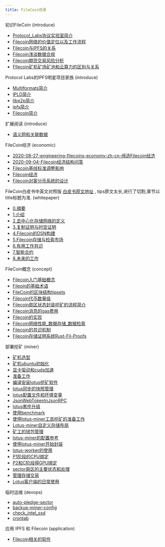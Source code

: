 ```yaml
---
title: FileCoin目录
---
```


初识FileCoin (introduce)

- [Protocol_Labs协议实验室简介](https://github.com/OliverRen/olili_blog/blob/master/区块链/FileCoin/introduce/01_Protocol_Labs协议实验室简介.md)
- [Filecoin网络的价值定位以及工作流程](https://github.com/OliverRen/olili_blog/blob/master/区块链/FileCoin/introduce/02_Filecoin网络的价值定位以及工作流程.md)
- [Filecoin与IPFS的关系](https://github.com/OliverRen/olili_blog/blob/master/区块链/FileCoin/introduce/03_Filecoin与IPFS的关系.md)
- [Filecoin浅谈数据合规](https://github.com/OliverRen/olili_blog/blob/master/区块链/FileCoin/introduce/04_Filecoin浅谈数据合规.md)
- [Filecoin期货交易风险分析](https://github.com/OliverRen/olili_blog/blob/master/区块链/FileCoin/introduce/05_Filecoin期货交易风险分析.md)
- [FIlecoin矿机矿场矿池和云算力的区别与关系](https://github.com/OliverRen/olili_blog/blob/master/区块链/FileCoin/introduce/06_FIlecoin矿机矿场矿池和云算力的区别与关系.md)

Protocol Labs的IPFS明星项目家族 (introduce)

- [Multiformats简介](https://github.com/OliverRen/olili_blog/blob/master/区块链/FileCoin/introduce/07_Multiformats简介.md)
- [IPLD简介](https://github.com/OliverRen/olili_blog/blob/master/区块链/FileCoin/introduce/08_IPLD简介.md)
- [libp2p简介](https://github.com/OliverRen/olili_blog/blob/master/区块链/FileCoin/introduce/09_Libp2p简介.md)
- [ipfs简介](https://github.com/OliverRen/olili_blog/blob/master/区块链/FileCoin/introduce/10_IPFS简介.md)
- [Filecoin简介](https://github.com/OliverRen/olili_blog/blob/master/区块链/FileCoin/introduce/11_Filecoin简介.md)

扩展阅读 (introduce)

- [语义网和关联数据](https://github.com/OliverRen/olili_blog/blob/master/区块链/FileCoin/introduce/12_语义网和关联数据.md)

FileCoin经济 (economic)

- [2020-08-27-engineering-filecoins-economy-zh-cn-缔造Filecoin经济](https://github.com/OliverRen/olili_blog/blob/master/区块链/FileCoin/economic/01_2020-08-27-engineering-filecoins-economy-zh-cn-缔造Filecoin经济.md)
- [2020-09-04-Filecoin经济结构问答](https://github.com/OliverRen/olili_blog/blob/master/区块链/FileCoin/economic/02_2020-09-04Filecoin经济结构问答.md)
- [Filecoin基线标准调整影响](https://github.com/OliverRen/olili_blog/blob/master/区块链/FileCoin/economic/03_Filecoin基线标准调整影响.md)
- [Filecoin经济](https://github.com/OliverRen/olili_blog/blob/master/区块链/FileCoin/economic/04_Filecoin经济.md)
- [Filecoin对客分币系统的设计](https://github.com/OliverRen/olili_blog/blob/master/%E5%8C%BA%E5%9D%97%E9%93%BE/FileCoin/economic/05_Filecoin对客分币系统的设计.md)

FileCoin白皮书中英文对照版 [白皮书原文地址](https://filecoin.io/filecoin.pdf) , tips原文太长,进行了切割,章节以title标题为准. (whitepaper)

- [0.摘要](https://github.com/OliverRen/olili_blog/blob/master/区块链/FileCoin/whitepaper/0.摘要.md)
- [1.介绍](https://github.com/OliverRen/olili_blog/blob/master/区块链/FileCoin/whitepaper/1.介绍.md)
- [2.去中心化存储网络的定义](https://github.com/OliverRen/olili_blog/blob/master/区块链/FileCoin/whitepaper/2.去中心化存储网络的定义.md)
- [3.复制证明与时空证明](https://github.com/OliverRen/olili_blog/blob/master/区块链/FileCoin/whitepaper/3.复制证明与时空证明.md)
- [4.Filecoin的DSN构建](https://github.com/OliverRen/olili_blog/blob/master/区块链/FileCoin/whitepaper/4.Filecoin的DSN构建.md)
- [5.Filecoin存储与检索市场](https://github.com/OliverRen/olili_blog/blob/master/区块链/FileCoin/whitepaper/5.Filecoin存储与检索市场.md)
- [6.有用工作共识](https://github.com/OliverRen/olili_blog/blob/master/区块链/FileCoin/whitepaper/6.有用工作共识.md)
- [7.智能合约](https://github.com/OliverRen/olili_blog/blob/master/区块链/FileCoin/whitepaper/7.智能合约.md)
- [8.未来的工作](https://github.com/OliverRen/olili_blog/blob/master/区块链/FileCoin/whitepaper/8.未来的工作.md)

FileCoin概念 (concept)

- [Filecoin入门基础概念](https://github.com/OliverRen/olili_blog/blob/master/区块链/FileCoin/concept/01_Filecoin入门基础概念.md)
- [Fileoin的基础术语](https://github.com/OliverRen/olili_blog/blob/master/区块链/FileCoin/concept/02_Fileoin的基础术语.md)
- [FileCoin的区块结构tipsets](https://github.com/OliverRen/olili_blog/blob/master/区块链/FileCoin/concept/03_FileCoin的区块结构tipsets.md)
- [Filecoin代币数量级](https://github.com/OliverRen/olili_blog/blob/master/区块链/FileCoin/concept/04_Filecoin代币数量级.md)
- [Filecoin扇区状态封装挖矿的流程简介](https://github.com/OliverRen/olili_blog/blob/master/区块链/FileCoin/concept/05_Filecoin扇区状态封装挖矿的流程简介.md)
- [Filecoin消息的gas费用](https://github.com/OliverRen/olili_blog/blob/master/区块链/FileCoin/concept/06_Filecoin消息的gas费用.md)
- [Filecoin的实现](https://github.com/OliverRen/olili_blog/blob/master/区块链/FileCoin/concept/07_Filecoin的实现.md)
- [Filecoin网络性能_数据存储_数据检索](https://github.com/OliverRen/olili_blog/blob/master/区块链/FileCoin/concept/08_Filecoin网络性能_数据存储_数据检索.md)
- [Filecoin的共识机制](https://github.com/OliverRen/olili_blog/blob/master/区块链/FileCoin/concept/09_Filecoin的共识机制.md)
- [Filecoin存储证明系统Rust-Fil-Proofs](https://github.com/OliverRen/olili_blog/blob/master/区块链/FileCoin/concept/10_Filecoin存储证明系统Rust-Fil-Proofs.md)

部署挖矿 (miner)

- [矿机选型](https://github.com/OliverRen/olili_blog/blob/master/区块链/FileCoin/miner/01_矿机选型.md)
- [矿机ubuntu初始化](https://github.com/OliverRen/olili_blog/blob/master/区块链/FileCoin/miner/02_矿机ubuntu初始化.md)
- [显卡驱动和cuda加速](https://github.com/OliverRen/olili_blog/blob/master/区块链/FileCoin/miner/03_显卡驱动和cuda加速.md)
- [准备工作](https://github.com/OliverRen/olili_blog/blob/master/区块链/FileCoin/miner/04_准备工作.md)
- [编译安装lotus挖矿软件](https://github.com/OliverRen/olili_blog/blob/master/区块链/FileCoin/miner/05_编译安装lotus挖矿软件.md)
- [lotus同步的快照管理](https://github.com/OliverRen/olili_blog/blob/master/区块链/FileCoin/miner/06_lotus同步的快照管理.md)
- [lotus配置文件和环境变量](https://github.com/OliverRen/olili_blog/blob/master/区块链/FileCoin/miner/07_lotus配置文件和环境变量.md)
- [JsonWebTokenInJsonRPC](https://github.com/OliverRen/olili_blog/blob/master/区块链/FileCoin/miner/08_JsonWebTokenInJsonRPC.md)
- [lotus套件升级](https://github.com/OliverRen/olili_blog/blob/master/区块链/FileCoin/miner/09_lotus套件升级.md)
- [使用benchmark](https://github.com/OliverRen/olili_blog/blob/master/区块链/FileCoin/miner/10_使用benchmark.md)
- [使用lotus-miner工具挖矿的准备工作](https://github.com/OliverRen/olili_blog/blob/master/区块链/FileCoin/miner/11_使用lotus-miner工具挖矿的准备工作.md)
- [Lotus-miner自定义存储布局](https://github.com/OliverRen/olili_blog/blob/master/区块链/FileCoin/miner/12_Lotus-miner自定义存储布局.md)
- [矿工的钱包管理](https://github.com/OliverRen/olili_blog/blob/master/区块链/FileCoin/miner/13_矿工的钱包管理.md)
- [lotus-miner的配置参考](https://github.com/OliverRen/olili_blog/blob/master/区块链/FileCoin/miner/14_lotus-miner的配置参考.md)
- [使用lotus-miner开始封装](https://github.com/OliverRen/olili_blog/blob/master/区块链/FileCoin/miner/15_使用lotus-miner开始封装.md)
- [lotus-worker的使用](https://github.com/OliverRen/olili_blog/blob/master/区块链/FileCoin/miner/16_lotus-worker的使用.md)
- [P1阶段的CPU绑定](https://github.com/OliverRen/olili_blog/blob/master/区块链/FileCoin/miner/17_P1阶段的CPU绑定.md)
- [P2和C阶段得GPU绑定](https://github.com/OliverRen/olili_blog/blob/master/区块链/FileCoin/miner/18_P2和C阶段得GPU绑定.md)
- [sector扇区的主要状态和处理](https://github.com/OliverRen/olili_blog/blob/master/区块链/FileCoin/miner/19_sector扇区的主要状态和处理.md)
- [管理存储交易](https://github.com/OliverRen/olili_blog/blob/master/区块链/FileCoin/miner/20_管理存储交易.md)
- [Lotus客户端的日常使用](https://github.com/OliverRen/olili_blog/blob/master/区块链/FileCoin/miner/21_Lotus客户端的日常使用.md)

临时运维 (devops)
	
- [auto-pledge-sector](https://github.com/OliverRen/olili_blog/blob/master/区块链/FileCoin/devops/auto-pledge-sector.sh)
- [backup-miner-config](https://github.com/OliverRen/olili_blog/blob/master/区块链/FileCoin/devops/backup-miner-config.sh)
- [check_intel_ssd](https://github.com/OliverRen/olili_blog/blob/master/区块链/FileCoin/devops/check_intel_ssd.sh)
- [crontab](https://github.com/OliverRen/olili_blog/blob/master/区块链/FileCoin/devops/crontab.txt)

应用 IPFS 和 Filecoin (application)

- [Filecoin相关的软件](https://github.com/OliverRen/olili_blog/blob/master/区块链/FileCoin/application/Filecoin相关的软件.md)
